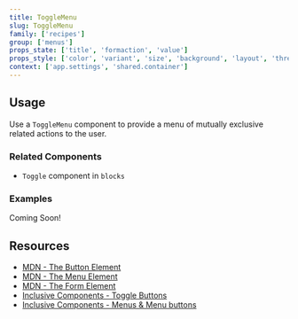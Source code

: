 ```yaml
---
title: ToggleMenu
slug: ToggleMenu
family: ['recipes']
group: ['menus']
props_state: ['title', 'formaction', 'value']
props_style: ['color', 'variant', 'size', 'background', 'layout', 'threshold']
context: ['app.settings', 'shared.container']
---
```


## Usage

Use a `ToggleMenu` component to provide a menu of mutually exclusive related actions to the user.

### Related Components

- `Toggle` component in `blocks`

### Examples

<p class="feedback bare emoji:default">Coming Soon!</p>

## Resources

- [MDN - The Button Element](https://developer.mozilla.org/en-US/docs/Web/HTML/Element/button)
- [MDN - The Menu Element](https://developer.mozilla.org/en-US/docs/Web/HTML/Element/menu)
- [MDN - The Form Element](https://developer.mozilla.org/en-US/docs/Web/HTML/Element/form)
- [Inclusive Components - Toggle Buttons](https://inclusive-components.design/toggle-button/)
- [Inclusive Components - Menus & Menu buttons](https://inclusive-components.design/menus-menu-buttons/)
